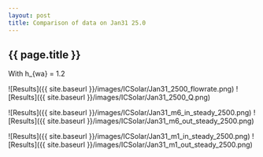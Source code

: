 ```yaml
---
layout: post
title: Comparison of data on Jan31 25.0
---
```

{{ page.title }}
-----------------
With h_{wa} = 1.2

![Results]({{ site.baseurl }}/images/ICSolar/Jan31_2500_flowrate.png) ![Results]({{ site.baseurl }}/images/ICSolar/Jan31_2500_Q.png)

![Results]({{ site.baseurl }}/images/ICSolar/Jan31_m6_in_steady_2500.png) ![Results]({{ site.baseurl }}/images/ICSolar/Jan31_m6_out_steady_2500.png)

![Results]({{ site.baseurl }}/images/ICSolar/Jan31_m1_in_steady_2500.png) ![Results]({{ site.baseurl }}/images/ICSolar/Jan31_m1_out_steady_2500.png)

